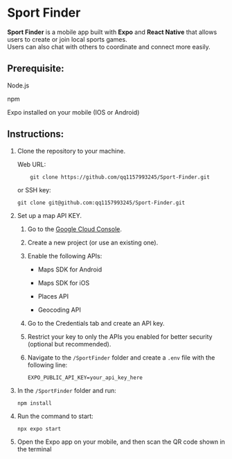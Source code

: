# Sport Finder

**Sport Finder** is a mobile app built with **Expo** and **React Native** that allows users to create or join local sports games.  
Users can also chat with others to coordinate and connect more easily.

## Prerequisite:

Node.js

npm

Expo installed on your mobile (IOS or Android)

## Instructions:

  1. Clone the repository to your machine.

       Web URL:
     
             git clone https://github.com/qq1157993245/Sport-Finder.git

       or SSH key:

         git clone git@github.com:qq1157993245/Sport-Finder.git

  3. Set up a map API KEY.
     
     1) Go to the [Google Cloud Console](https://console.cloud.google.com/).
        
     2) Create a new project (or use an existing one).
    
     3) Enable the following APIs:

        - Maps SDK for Android

        - Maps SDK for iOS

        - Places API

        - Geocoding API
          
      4) Go to the Credentials tab and create an API key.
    
      5) Restrict your key to only the APIs you enabled for better security (optional but recommended).
    
      6) Navigate to the `/SportFinder` folder and create a `.env` file with the following line:

            ```env
            EXPO_PUBLIC_API_KEY=your_api_key_here
            ```

  4. In the `/SportFinder` folder and run:

         npm install

  5. Run the command to start:

         npx expo start

  6. Open the Expo app on your mobile, and then scan the QR code shown in the terminal
